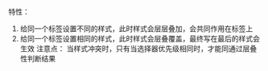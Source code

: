 特性：
1. 给同一个标签设置不同的样式，此时样式会层层叠加，会共同作用在标签上
2. 给同一个标签设置相同的样式，此时样式会层叠覆盖，最终写在最后的样式会生效
注意点：
当样式冲突时，只有当选择器优先级相同时，才能同通过层叠性判断结果